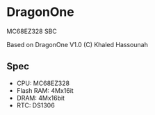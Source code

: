 # DragonOne

MC68EZ328 SBC

Based on DragonOne V1.0 (C) Khaled Hassounah

## Spec

* CPU: MC68EZ328
* Flash RAM: 4Mx16it
* DRAM: 4Mx16bit
* RTC: DS1306 
